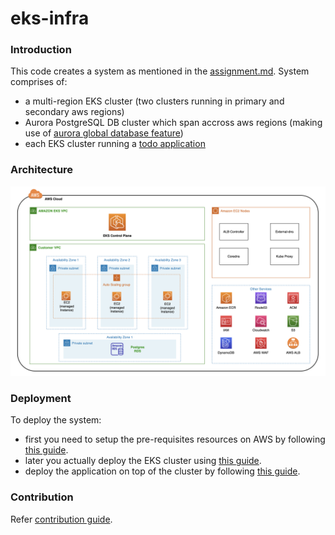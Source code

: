# eks-infra

### Introduction

This code creates a system as mentioned in the [assignment.md](ASSIGNMENT.md). System comprises of:
- a multi-region EKS cluster (two clusters running in primary and secondary aws regions)
- Aurora PostgreSQL DB cluster which span accross aws regions (making use of [aurora global database feature](https://aws.amazon.com/rds/aurora/global-database/))
- each EKS cluster running a [todo application](https://github.com/milindchawre/todo)

### Architecture
![EKS-Setup](images/AWS-EKS-Setup.png)

### Deployment
To deploy the system:
- first you need to setup the pre-requisites resources on AWS by following [this guide](infrastructure/pre-requisites/README.md).
- later you actually deploy the EKS cluster using [this guide](infrastructure/eks-setup/README.md).
- deploy the application on top of the cluster by following [this guide](https://github.com/milindchawre/todo/blob/main/README.md).

### Contribution
Refer [contribution guide](contributing.md).

